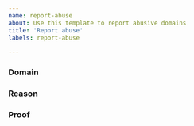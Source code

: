 ```yaml
---
name: report-abuse
about: Use this template to report abusive domains
title: 'Report abuse'
labels: report-abuse

---
```


### Domain

### Reason
<!-- Explain why you think this domain is being abused -->

### Proof
<!-- Proof of the domain being abused -->